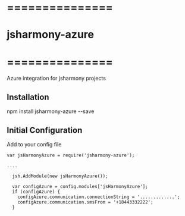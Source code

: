 # ===============
# jsharmony-azure
# ===============

Azure integration for jsharmony projects

## Installation

npm install jsharmony-azure --save

## Initial Configuration

Add to your config file
```
var jsHarmonyAzure = require('jsharmony-azure');

....

  jsh.AddModule(new jsHarmonyAzure());

  var configAzure = config.modules['jsHarmonyAzure'];
  if (configAzure) {
    configAzure.communication.connectionString = '.............';
    configAzure.communication.smsFrom = '+18443332222';
  }
```

